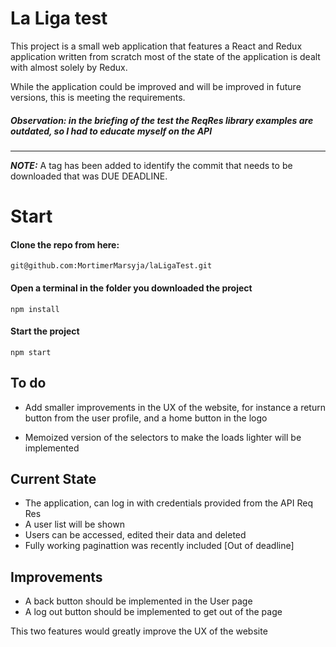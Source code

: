 # La Liga test

This project is a small web application that features a React and Redux application written from scratch
most of the state of the application is dealt with almost solely by Redux.

While the application could be improved and will be improved in future versions, 
this is meeting the requirements.

##### Observation:  in the briefing of the test the ReqRes library examples are outdated, so I had to educate myself on the API
---

**_NOTE:_**  A tag has been added to identify the commit that needs to be downloaded that was DUE DEADLINE.


# Start
#### Clone the repo from here:

```
git@github.com:MortimerMarsyja/laLigaTest.git
```

#### Open a terminal in the folder you downloaded the project
```
npm install
```

#### Start the project
```
npm start
```

## To do

- Add smaller improvements in the UX of the website, for instance a return button from the user profile, and a home button in the logo

- Memoized version of the selectors to make the loads lighter will be implemented

## Current State

- The application, can log in with credentials provided from the API Req Res
- A user list will be shown
- Users can be accessed, edited their data and deleted
- Fully working paginattion was recently included [Out of deadline]

## Improvements
- A back button should be implemented in the User page
- A log out button should be implemented to get out of the page

This two features would greatly improve the UX of the website

